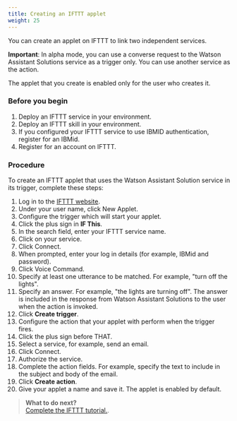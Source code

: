 ```yaml
---
title: Creating an IFTTT applet
weight: 25
---
```

You can create an applet on IFTTT to link two independent services.

**Important**:  In alpha mode, you can use a converse request to the Watson Assistant Solutions service as a trigger only.  You can use another service as the action.

The applet that you create is enabled only for the user who creates it.

### Before you begin
1. Deploy an IFTTT service in your environment.
2. Deploy an IFTTT skill in your environment.
3. If you configured your IFTTT service to use IBMID authentication, register for an IBMid.
2. Register for an account on IFTTT.

### Procedure
To create an IFTTT applet that uses the Watson Assistant Solution service in its trigger, complete these steps:
1. Log in to the [IFTTT website](https://ifttt.com/login).
2. Under your user name, click New Applet.
3. Configure the trigger which will start your applet.
  1. Click the plus sign in **IF This**.
  2. In the search field, enter your IFTTT service name.
  3. Click on your service.
  4. Click Connect.
  5. When prompted, enter your log in details (for example, IBMid and password).
  6. Click Voice Command.
  7. Specify at least one utterance to be matched. For example, "turn off the lights".
  8. Specify an answer.  For example, "the lights are turning off".  The answer is included in the response from Watson Assistant Solutions to the user when the action is invoked.
  9. Click **Create trigger**.
4. Configure the action that your applet with perform when the trigger fires.
  1. Click the plus sign before THAT.
  2. Select a service, for example, send an email.
  3. Click Connect.
  4. Authorize the service.
  5. Complete the action fields. For example, specify the text to include in the subject and body of the email.
  6. Click **Create action**.
5. Give your applet a name and save it. The applet is enabled by default.

> **What to do next?**<br/>
[Complete the IFTTT tutorial.]({{site.baseurl}}/ifttt/ifttt_integ_tutorial/).
